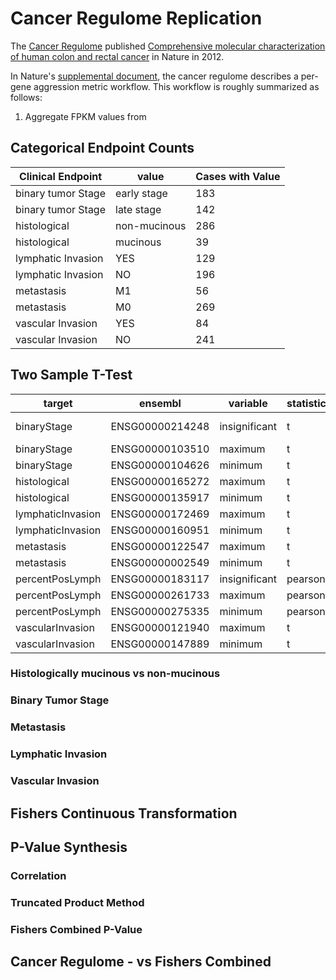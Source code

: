 # Cancer Regulome Replication
  The [Cancer Regulome](http://www.cancerregulome.org/) published [Comprehensive molecular characterization of human colon and rectal cancer](http://www.nature.com/nature/journal/v487/n7407/full/nature11252.html) in Nature in 2012.  
  
  In Nature's [supplemental document](http://www.nature.com/nature/journal/v487/n7407/extref/nature11252-s1.pdf), the cancer regulome describes a per-gene aggression metric workflow. This workflow is roughly summarized as follows:
  
  1. Aggregate FPKM values from 


## Categorical Endpoint Counts

|         Clinical Endpoint|       value|Cases with Value| 
|-----------------|------------|-----|
|      binary tumor Stage| early stage|  183|
|      binary tumor Stage|  late stage|  142|
|     histological|non-mucinous|  286|
|     histological|    mucinous|   39|
|lymphatic Invasion|         YES|  129|
|lymphatic Invasion|          NO|  196|
|       metastasis|          M1|   56|
|       metastasis|          M0|  269|
| vascular Invasion|         YES|   84|
| vascular Invasion|          NO|  241|

## Two Sample T-Test

|target           |ensembl        |variable     |statistic|statistic_value     |
|-----------------|---------------|-------------|---------|--------------------|
|binaryStage      |ENSG00000214248|insignificant|t        |8.128193027125768E-6|
|binaryStage      |ENSG00000103510|maximum      |t        |5.374607145498855   |
|binaryStage      |ENSG00000104626|minimum      |t        |-6.1701089613902305 |
|histological     |ENSG00000165272|maximum      |t        |7.994211474898419   |
|histological     |ENSG00000135917|minimum      |t        |-8.313256114358273  |
|lymphaticInvasion|ENSG00000172469|maximum      |t        |5.613226571614891   |
|lymphaticInvasion|ENSG00000160951|minimum      |t        |-5.588819496996077  |
|metastasis       |ENSG00000122547|maximum      |t        |5.02823349202346    |
|metastasis       |ENSG00000002549|minimum      |t        |-6.063847096626741  |
|percentPosLymph  |ENSG00000183117|insignificant|pearson  |1.93306326762824E-6 |
|percentPosLymph  |ENSG00000261733|maximum      |pearson  |0.9968381869512126  |
|percentPosLymph  |ENSG00000275335|minimum      |pearson  |-0.995254938533587  |
|vascularInvasion |ENSG00000121940|maximum      |t        |4.686342882379625   |
|vascularInvasion |ENSG00000147889|minimum      |t        |-4.403239861754864  |


### Histologically mucinous vs non-mucinous

### Binary Tumor Stage

### Metastasis

### Lymphatic Invasion

### Vascular Invasion



## Fishers Continuous Transformation

## P-Value Synthesis

### Correlation

### Truncated Product Method

### Fishers Combined P-Value 

## Cancer Regulome - vs Fishers Combined

